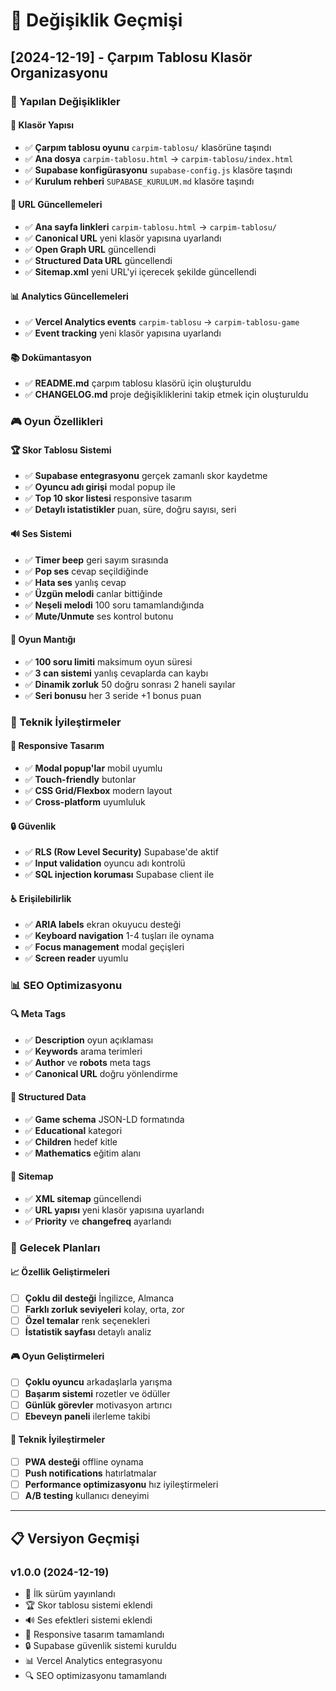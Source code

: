 # 📝 Değişiklik Geçmişi

## [2024-12-19] - Çarpım Tablosu Klasör Organizasyonu

### 🎯 Yapılan Değişiklikler

#### 📁 Klasör Yapısı
- ✅ **Çarpım tablosu oyunu** `carpim-tablosu/` klasörüne taşındı
- ✅ **Ana dosya** `carpim-tablosu.html` → `carpim-tablosu/index.html`
- ✅ **Supabase konfigürasyonu** `supabase-config.js` klasöre taşındı
- ✅ **Kurulum rehberi** `SUPABASE_KURULUM.md` klasöre taşındı

#### 🔗 URL Güncellemeleri
- ✅ **Ana sayfa linkleri** `carpim-tablosu.html` → `carpim-tablosu/`
- ✅ **Canonical URL** yeni klasör yapısına uyarlandı
- ✅ **Open Graph URL** güncellendi
- ✅ **Structured Data URL** güncellendi
- ✅ **Sitemap.xml** yeni URL'yi içerecek şekilde güncellendi

#### 📊 Analytics Güncellemeleri
- ✅ **Vercel Analytics events** `carpim-tablosu` → `carpim-tablosu-game`
- ✅ **Event tracking** yeni klasör yapısına uyarlandı

#### 📚 Dokümantasyon
- ✅ **README.md** çarpım tablosu klasörü için oluşturuldu
- ✅ **CHANGELOG.md** proje değişikliklerini takip etmek için oluşturuldu

### 🎮 Oyun Özellikleri

#### 🏆 Skor Tablosu Sistemi
- ✅ **Supabase entegrasyonu** gerçek zamanlı skor kaydetme
- ✅ **Oyuncu adı girişi** modal popup ile
- ✅ **Top 10 skor listesi** responsive tasarım
- ✅ **Detaylı istatistikler** puan, süre, doğru sayısı, seri

#### 🔊 Ses Sistemi
- ✅ **Timer beep** geri sayım sırasında
- ✅ **Pop ses** cevap seçildiğinde
- ✅ **Hata ses** yanlış cevap
- ✅ **Üzgün melodi** canlar bittiğinde
- ✅ **Neşeli melodi** 100 soru tamamlandığında
- ✅ **Mute/Unmute** ses kontrol butonu

#### 🎯 Oyun Mantığı
- ✅ **100 soru limiti** maksimum oyun süresi
- ✅ **3 can sistemi** yanlış cevaplarda can kaybı
- ✅ **Dinamik zorluk** 50 doğru sonrası 2 haneli sayılar
- ✅ **Seri bonusu** her 3 seride +1 bonus puan

### 🔧 Teknik İyileştirmeler

#### 📱 Responsive Tasarım
- ✅ **Modal popup'lar** mobil uyumlu
- ✅ **Touch-friendly** butonlar
- ✅ **CSS Grid/Flexbox** modern layout
- ✅ **Cross-platform** uyumluluk

#### 🔒 Güvenlik
- ✅ **RLS (Row Level Security)** Supabase'de aktif
- ✅ **Input validation** oyuncu adı kontrolü
- ✅ **SQL injection koruması** Supabase client ile

#### ♿ Erişilebilirlik
- ✅ **ARIA labels** ekran okuyucu desteği
- ✅ **Keyboard navigation** 1-4 tuşları ile oynama
- ✅ **Focus management** modal geçişleri
- ✅ **Screen reader** uyumlu

### 📊 SEO Optimizasyonu

#### 🔍 Meta Tags
- ✅ **Description** oyun açıklaması
- ✅ **Keywords** arama terimleri
- ✅ **Author** ve **robots** meta tags
- ✅ **Canonical URL** doğru yönlendirme

#### 🎯 Structured Data
- ✅ **Game schema** JSON-LD formatında
- ✅ **Educational** kategori
- ✅ **Children** hedef kitle
- ✅ **Mathematics** eğitim alanı

#### 📄 Sitemap
- ✅ **XML sitemap** güncellendi
- ✅ **URL yapısı** yeni klasör yapısına uyarlandı
- ✅ **Priority** ve **changefreq** ayarlandı

### 🚀 Gelecek Planları

#### 📈 Özellik Geliştirmeleri
- [ ] **Çoklu dil desteği** İngilizce, Almanca
- [ ] **Farklı zorluk seviyeleri** kolay, orta, zor
- [ ] **Özel temalar** renk seçenekleri
- [ ] **İstatistik sayfası** detaylı analiz

#### 🎮 Oyun Geliştirmeleri
- [ ] **Çoklu oyuncu** arkadaşlarla yarışma
- [ ] **Başarım sistemi** rozetler ve ödüller
- [ ] **Günlük görevler** motivasyon artırıcı
- [ ] **Ebeveyn paneli** ilerleme takibi

#### 🔧 Teknik İyileştirmeler
- [ ] **PWA desteği** offline oynama
- [ ] **Push notifications** hatırlatmalar
- [ ] **Performance optimizasyonu** hız iyileştirmeleri
- [ ] **A/B testing** kullanıcı deneyimi

---

## 📋 Versiyon Geçmişi

### v1.0.0 (2024-12-19)
- 🎉 İlk sürüm yayınlandı
- 🏆 Skor tablosu sistemi eklendi
- 🔊 Ses efektleri sistemi eklendi
- 📱 Responsive tasarım tamamlandı
- 🔒 Supabase güvenlik sistemi kuruldu
- 📊 Vercel Analytics entegrasyonu
- 🔍 SEO optimizasyonu tamamlandı

